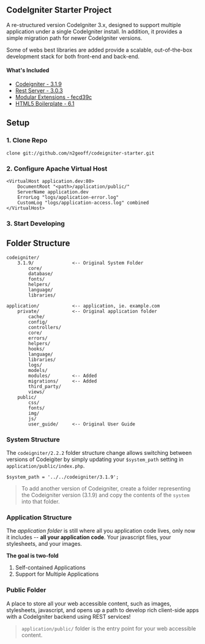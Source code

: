 CodeIgniter Starter Project
----

A re-structured version CodeIgniter 3.x, designed to support multiple application under a single CodeIgniter install.  In addition, it provides a simple migration path for newer CodeIgniter versions.

Some of webs best libraries are added provide a scalable, out-of-the-box development stack for both front-end and back-end.

#### What's Included
- [Codeigniter - 3.1.9](http://www.codeigniter.com)
- [Rest Server - 3.0.3](https://github.com/chriskacerguis/codeigniter-restserver)
- [Modular Extensions - fecd39c](https://bitbucket.org/wiredesignz/codeigniter-modular-extensions-hmvc/)
- [HTML5 Boilerplate - 6.1](http://html5boilerplate.com/)

## Setup

### 1. Clone Repo

    clone git://github.com/n2geoff/codeigniter-starter.git

### 2. Configure Apache Virtual Host

    <VirtualHost application.dev:80>
        DocumentRoot "<path>/application/public/"
        ServerName application.dev
        ErrorLog "logs/application-error.log"
        CustomLog "logs/application-access.log" combined
    </VirtualHost>

### 3. Start Developing

## Folder Structure

	codeigniter/
		3.1.9/				<-- Original System Folder
			core/
			database/
			fonts/
			helpers/
			language/
			libraries/
	
	application/			<-- application, ie. example.com
		private/			<-- Original application folder
			cache/
			config/
			controllers/
			core/
			errors/
			helpers/
			hooks/
			language/
			libraries/
			logs/
			models/
			modules/        <-- Added
			migrations/ 	<-- Added 
			third_party/
			views/
		public/
			css/
			fonts/
			img/
			js/
			user_guide/		<-- Original User Guide

### System Structure

The `codeigniter/2.2.2` folder structure change allows switching between versions of Codeigiter by simply updating your `$system_path` setting in `application/public/index.php`.  

    $system_path = '../../codeigniter/3.1.9';

>To add another version of Codeigniter, create a folder representing the Codeigniter version (3.1.9) and copy the contents of the `system` into that folder.

### Application Structure

The _application folder_ is still where all you application code lives, only now it includes -- **all your application code**.  Your javascript files, your stylesheets, and your images.  

**The goal is two-fold**

1. Self-contained Applications
2. Support for Multiple Applications

### Public Folder

A place to store all your web accessible content, such as images, stylesheets, javascript, and opens up a path to develop rich client-side apps with a CodeIgniter backend using REST services! 

>`application/public/` folder is the entry point for your web accessible content.